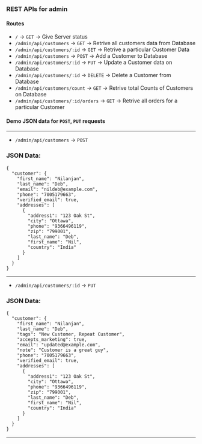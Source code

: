 ### REST APIs for admin

#### Routes

* `/` -> `GET` -> Give Server status
* `/admin/api/customers` -> `GET` -> Retrive all customers data from Database
* `/admin/api/customers/:id` -> `GET` -> Retrive a particular Customer Data
* `/admin/api/customers` -> `POST` -> Add a Customer to Database
* `/admin/api/customers/:id` -> `PUT` -> Update a Customer data on Database
* `/admin/api/customers/:id` -> `DELETE` -> Delete a Customer from Database
* `/admin/api/customers/count` -> `GET` -> Retrive total Counts of Customers on Database
* `/admin/api/customers/:id/orders` -> `GET` -> Retrive all orders for a particular Customer

#### Demo JSON data for `POST`, `PUT` requests
---
* `/admin/api/customers` -> `POST`
### JSON Data:
```
{
  "customer": {
    "first_name": "Nilanjan",
    "last_name": "Deb",
    "email": "nildeb@example.com",
    "phone": "7005179663",
    "verified_email": true,
    "addresses": [
      {
        "address1": "123 Oak St",
        "city": "Ottawa",
        "phone": "9366496119",
        "zip": "799001",
        "last_name": "Deb",
        "first_name": "Nil",
        "country": "India"
      }
    ]
  }
}
``` 
---
* `/admin/api/customers/:id` -> `PUT`
### JSON Data:
```
{
  "customer": {
    "first_name": "Nilanjan",
    "last_name": "Deb",
    "tags": "New Customer, Repeat Customer",
    "accepts_marketing": true,
    "email": "updated@example.com",
    "note": "Customer is a great guy",
    "phone": "7005179663",
    "verified_email": true,
    "addresses": [
      {
        "address1": "123 Oak St",
        "city": "Ottawa",
        "phone": "9366496119",
        "zip": "799001",
        "last_name": "Deb",
        "first_name": "Nil",
        "country": "India"
      }
    ]
  }
}
```
---